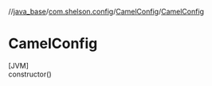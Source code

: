 //[java_base](../../../index.md)/[com.shelson.config](../index.md)/[CamelConfig](index.md)/[CamelConfig](-camel-config.md)

# CamelConfig

[JVM]\
constructor()
